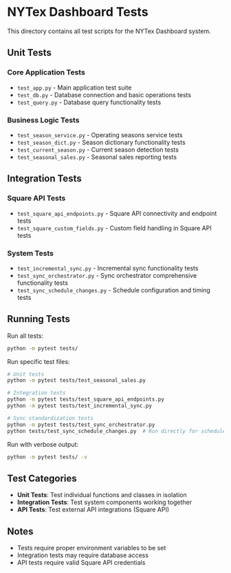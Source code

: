 # NYTex Dashboard Tests

This directory contains all test scripts for the NYTex Dashboard system.

## Unit Tests

### Core Application Tests
- `test_app.py` - Main application test suite
- `test_db.py` - Database connection and basic operations tests
- `test_query.py` - Database query functionality tests

### Business Logic Tests
- `test_season_service.py` - Operating seasons service tests
- `test_season_dict.py` - Season dictionary functionality tests
- `test_current_season.py` - Current season detection tests
- `test_seasonal_sales.py` - Seasonal sales reporting tests

## Integration Tests

### Square API Tests
- `test_square_api_endpoints.py` - Square API connectivity and endpoint tests
- `test_square_custom_fields.py` - Custom field handling in Square API tests

### System Tests
- `test_incremental_sync.py` - Incremental sync functionality tests
- `test_sync_orchestrator.py` - Sync orchestrator comprehensive functionality tests
- `test_sync_schedule_changes.py` - Schedule configuration and timing tests

## Running Tests

Run all tests:
```bash
python -m pytest tests/
```

Run specific test files:
```bash
# Unit tests
python -m pytest tests/test_seasonal_sales.py

# Integration tests
python -m pytest tests/test_square_api_endpoints.py
python -m pytest tests/test_incremental_sync.py

# Sync standardization tests
python -m pytest tests/test_sync_orchestrator.py
python tests/test_sync_schedule_changes.py  # Run directly for schedule tests
```

Run with verbose output:
```bash
python -m pytest tests/ -v
```

## Test Categories

- **Unit Tests**: Test individual functions and classes in isolation
- **Integration Tests**: Test system components working together
- **API Tests**: Test external API integrations (Square API)

## Notes

- Tests require proper environment variables to be set
- Integration tests may require database access
- API tests require valid Square API credentials 
